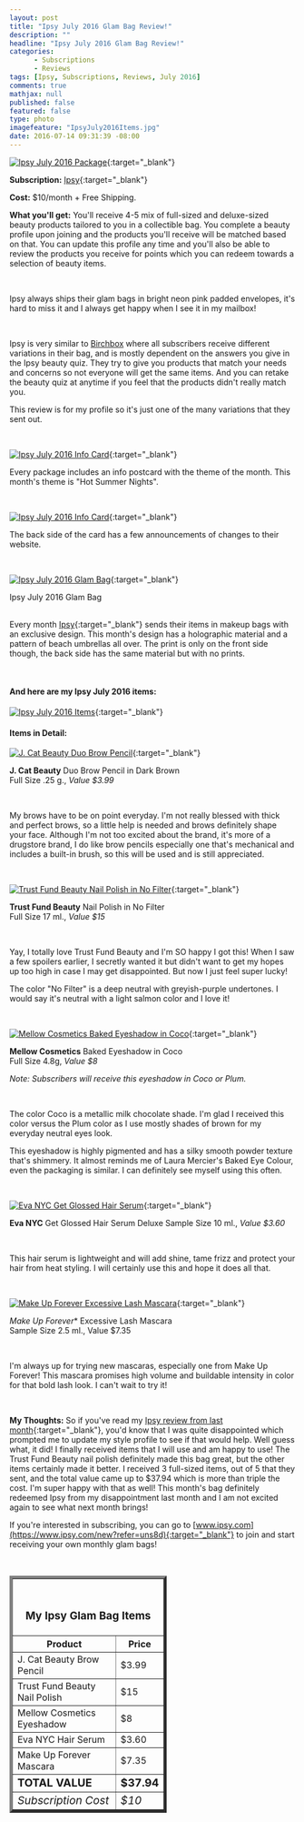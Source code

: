 ```yaml
---
layout: post
title: "Ipsy July 2016 Glam Bag Review!"
description: ""
headline: "Ipsy July 2016 Glam Bag Review!"
categories: 
      - Subscriptions
      - Reviews
tags: [Ipsy, Subscriptions, Reviews, July 2016]
comments: true
mathjax: null
published: false
featured: false
type: photo
imagefeature: "IpsyJuly2016Items.jpg"
date: 2016-07-14 09:31:39 -08:00
---
```


[![Ipsy July 2016 Package](http://whatsupmailbox.com/images/IpsyJuly2016Package.jpg)](https://www.ipsy.com/new?refer=uns8d){:target="_blank"}

**Subscription:** [Ipsy](https://www.ipsy.com/new?refer=uns8d){:target="_blank"}

**Cost:** $10/month + Free Shipping.

**What you'll get:** You'll receive 4-5 mix of full-sized and deluxe-sized beauty products tailored to you in a collectible bag. You complete a beauty profile upon joining and the products you'll receive will be matched based on that. You can update this profile any time and you'll also be able to review the products you receive for points which you can redeem towards a selection of beauty items.

<br>

Ipsy always ships their glam bags in bright neon pink padded envelopes, it's hard to miss it and I always get happy when I see it in my mailbox!

<br>

Ipsy is very similar to <a href="https://www.birchbox.com/invite/whatsupmailbox" target="_blank">Birchbox</a> where all subscribers receive different variations in their bag, and is mostly dependent on the answers you give in the Ipsy beauty quiz. They try to give you products that match your needs and concerns so not everyone will get the same items. And you can retake the beauty quiz at anytime if you feel that the products didn't really match you.

This review is for my profile so it's just one of the many variations that they sent out.

<br>

[![Ipsy July 2016 Info Card](http://whatsupmailbox.com/images/IpsyJuly2016Info.jpg)](https://www.ipsy.com/new?refer=uns8d){:target="_blank"}

Every package includes an info postcard with the theme of the month. This month's theme is "Hot Summer Nights".

<br>

[![Ipsy July 2016 Info Card](http://whatsupmailbox.com/images/IpsyJuly2016Info2.jpg)](https://www.ipsy.com/new?refer=uns8d){:target="_blank"}

The back side of the card has a few announcements of changes to their website.

<br>

[![Ipsy July 2016 Glam Bag](http://whatsupmailbox.com/images/IpsyJuly2016GlamBag.jpg)](https://www.ipsy.com/new?refer=uns8d){:target="_blank"}
<figcaption>Ipsy July 2016 Glam Bag</figcaption>

<br>

Every month [Ipsy](https://www.ipsy.com/new?refer=uns8d){:target="_blank"} sends their items in makeup bags with an exclusive design. This month's design has a holographic material and a pattern of beach umbrellas all over. The print is only on the front side though, the back side has the same material but with no prints.

<br>

<H4>And here are my Ipsy July 2016 items:</H4>

[![Ipsy July 2016 Items](http://whatsupmailbox.com/images/IpsyJuly2016Items.jpg)](https://www.ipsy.com/new?refer=uns8d){:target="_blank"}

<H4>Items in Detail:</H4>

[![J. Cat Beauty Duo Brow Pencil](http://whatsupmailbox.com/images/IpsyJuly2016JCatBeautyDuoBrowPencil.jpg)](https://www.ipsy.com/new?refer=uns8d){:target="_blank"}

**J. Cat Beauty** Duo Brow Pencil in Dark Brown  
Full Size .25 g., *Value $3.99*

<br>

My brows have to be on point everyday. I'm not really blessed with thick and perfect brows, so a little help is needed and brows definitely shape your face. Although I'm not too excited about the brand, it's more of a drugstore brand, I do like brow pencils especially one that's mechanical and includes a built-in brush, so this will be used and is still appreciated.

<br>

[![Trust Fund Beauty Nail Polish in No Filter](http://whatsupmailbox.com/images/IpsyJuly2016TrustFundBeautyNailPolishNoFilter.jpg)](https://www.ipsy.com/new?refer=uns8d){:target="_blank"}

**Trust Fund Beauty** Nail Polish in No Filter  
Full Size 17 ml., *Value $15*

<br>

Yay, I totally love Trust Fund Beauty and I'm SO happy I got this! When I saw a few spoilers earlier, I secretly wanted it but didn't want to get my hopes up too high in case I may get disappointed. But now I just feel super lucky!

The color "No Filter" is a deep neutral with greyish-purple undertones. I would say it's neutral with a light salmon color and I love it!

<br>

[![Mellow Cosmetics Baked Eyeshadow in Coco](http://whatsupmailbox.com/images/IpsyJuly2016MellowCosmeticsBakedEyeshadowCoco.jpg)](https://www.ipsy.com/new?refer=uns8d){:target="_blank"}

**Mellow Cosmetics** Baked Eyeshadow in Coco  
Full Size 4.8g, *Value $8*

*Note: Subscribers will receive this eyeshadow in Coco or Plum.*

<br>

The color Coco is a metallic milk chocolate shade. I'm glad I received this color versus the Plum color as I use mostly shades of brown for my everyday neutral eyes look.

This eyeshadow is highly pigmented and has a silky smooth powder texture that's shimmery. It almost reminds me of Laura Mercier's Baked Eye Colour, even the packaging is similar. I can definitely see myself using this often.

<br>

[![Eva NYC Get Glossed Hair Serum](http://whatsupmailbox.com/images/IpsyJuly2016EvaNYCGetGlossedHairSerum.jpg)](https://www.ipsy.com/new?refer=uns8d){:target="_blank"}

**Eva NYC** Get Glossed Hair Serum
Deluxe Sample Size 10 ml., *Value $3.60*

<br>

This hair serum is lightweight and will add shine, tame frizz and protect your hair from heat styling. I will certainly use this and hope it does all that.

<br>

[![Make Up Forever Excessive Lash Mascara](http://whatsupmailbox.com/images/IpsyJuly2016MakeUpForeverExcessiveLashMascara.jpg)](https://www.ipsy.com/new?refer=uns8d){:target="_blank"}

*Make Up Forever** Excessive Lash Mascara  
Sample Size 2.5 ml., Value $7.35

<br>

I'm always up for trying new mascaras, especially one from Make Up Forever! This mascara promises high volume and buildable intensity in color for that bold lash look. I can't wait to try it!

<br>

<i class="icon-exclamation-sign"></i><b> My Thoughts:</b> So if you've read my [Ipsy review from last month](http://whatsupmailbox.com/subscriptions/reviews/Ipsy-Glam-Bag-Subscription-June-2016-Review/){:target="_blank"}, you'd know that I was quite disappointed which prompted me to update my style profile to see if that would help. Well guess what, it did! I finally received items that I will use and am happy to use! The Trust Fund Beauty nail polish definitely made this bag great, but the other items certainly made it better. I received 3 full-sized items, out of 5 that they sent, and the total value came up to $37.94 which is more than  triple the cost. I'm super happy with that as well! This month's bag definitely redeemed Ipsy from my disappointment last month and I am not excited again to see what next month brings!

If you're interested in subscribing, you can go to [www.ipsy.com](https://www.ipsy.com/new?refer=uns8d){:target="_blank"} to join and start receiving your own monthly glam bags!

<br>

<TABLE  BORDER="5" style="width:55%">
   <TR>
      <TH COLSPAN="2">
         <H3><BR><center>My Ipsy Glam Bag Items</center></H3>
      </TH>
   </TR>
      <TH>Product</TH>
      <TH>Price</TH>
  <TR>
      <TD>J. Cat Beauty Brow Pencil</TD>
      <TD>$3.99</TD>
   </TR>
   <TR>
      <TD>Trust Fund Beauty Nail Polish</TD>
      <TD>$15</TD>
   </TR>
    <TR>
      <TD>Mellow Cosmetics Eyeshadow</TD>
      <TD>$8</TD>
   </TR>
    <TR>
      <TD>Eva NYC Hair Serum</TD>
      <TD>$3.60</TD>
   </TR>
    <TR>
      <TD>Make Up Forever Mascara</TD>
      <TD>$7.35</TD>
   </TR>
   <TR>
      <TD><b><big>TOTAL VALUE</big></b></TD>
      <TD><b><big>$37.94</big></b></TD>
   </TR>
   <TR>
      <TD><i><big>Subscription Cost</big></i></TD>
      <TD><i><big>$10</big></i></TD>
   </TR>
</TABLE>

